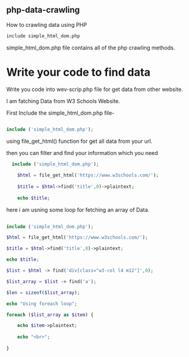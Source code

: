 ## php-data-crawling

How to crawling data using PHP

``` bash
include simple_html_dom.php
```
simple_html_dom.php file contains all of the php crawling methods.

# Write your code to find data

Write you code into wev-scrip.php file for get data from other website.

I am fatching Data from W3 Schools Website.

First Include the simple_html_dom.php file-


```php

include ('simple_html_dom.php');
```
using file_get_html() function for get all data from your url.

then you can filter and find your information which you need


```php
  include ('simple_html_dom.php');
  
	$html = file_get_html('https://www.w3schools.com/');
	
	$title = $html->find('title',0)->plaintext;
	
	echo $title;
```
here i am usning some loop for fetching an array of Data.

```php
	
include ('simple_html_dom.php');

$html = file_get_html('https://www.w3schools.com/');

$title = $html->find('title',0)->plaintext;

echo $title;

$list = $html -> find('div[class="w3-col l4 m12"]',0);

$list_array = $list -> find('a');

$len = sizeof($list_array);

echo "Using foreach loop";

foreach ($list_array as $item) {

	echo $item->plaintext;
	
	echo "<br>";
	
}

```
